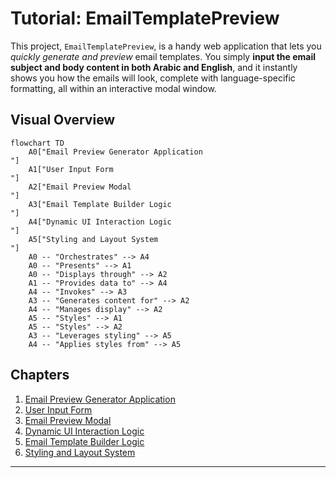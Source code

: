 # Tutorial: EmailTemplatePreview

This project, `EmailTemplatePreview`, is a handy web application that lets you *quickly generate and preview* email templates. You simply **input the email subject and body content in both Arabic and English**, and it instantly shows you how the emails will look, complete with language-specific formatting, all within an interactive modal window.


## Visual Overview

```mermaid
flowchart TD
    A0["Email Preview Generator Application
"]
    A1["User Input Form
"]
    A2["Email Preview Modal
"]
    A3["Email Template Builder Logic
"]
    A4["Dynamic UI Interaction Logic
"]
    A5["Styling and Layout System
"]
    A0 -- "Orchestrates" --> A4
    A0 -- "Presents" --> A1
    A0 -- "Displays through" --> A2
    A1 -- "Provides data to" --> A4
    A4 -- "Invokes" --> A3
    A3 -- "Generates content for" --> A2
    A4 -- "Manages display" --> A2
    A5 -- "Styles" --> A1
    A5 -- "Styles" --> A2
    A3 -- "Leverages styling" --> A5
    A4 -- "Applies styles from" --> A5
```

## Chapters

1. [Email Preview Generator Application
](01_email_preview_generator_application_.md)
2. [User Input Form
](02_user_input_form_.md)
3. [Email Preview Modal
](03_email_preview_modal_.md)
4. [Dynamic UI Interaction Logic
](04_dynamic_ui_interaction_logic_.md)
5. [Email Template Builder Logic
](05_email_template_builder_logic_.md)
6. [Styling and Layout System
](06_styling_and_layout_system_.md)

---
